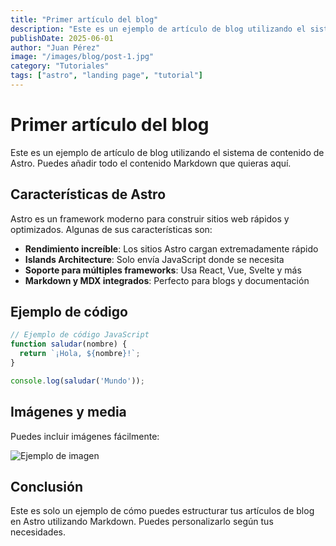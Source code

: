 ```yaml
---
title: "Primer artículo del blog"
description: "Este es un ejemplo de artículo de blog utilizando el sistema de contenido de Astro."
publishDate: 2025-06-01
author: "Juan Pérez"
image: "/images/blog/post-1.jpg"
category: "Tutoriales"
tags: ["astro", "landing page", "tutorial"]
---
```


# Primer artículo del blog

Este es un ejemplo de artículo de blog utilizando el sistema de contenido de Astro. Puedes añadir todo el contenido Markdown que quieras aquí.

## Características de Astro

Astro es un framework moderno para construir sitios web rápidos y optimizados. Algunas de sus características son:

- **Rendimiento increíble**: Los sitios Astro cargan extremadamente rápido
- **Islands Architecture**: Solo envía JavaScript donde se necesita
- **Soporte para múltiples frameworks**: Usa React, Vue, Svelte y más
- **Markdown y MDX integrados**: Perfecto para blogs y documentación

## Ejemplo de código

```javascript
// Ejemplo de código JavaScript
function saludar(nombre) {
  return `¡Hola, ${nombre}!`;
}

console.log(saludar('Mundo'));
```

## Imágenes y media

Puedes incluir imágenes fácilmente:

![Ejemplo de imagen](/images/placeholder.jpg)

## Conclusión

Este es solo un ejemplo de cómo puedes estructurar tus artículos de blog en Astro utilizando Markdown. Puedes personalizarlo según tus necesidades.
